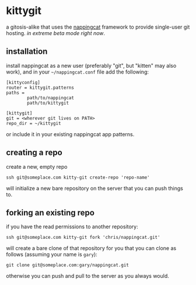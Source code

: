kittygit
========

a gitosis-alike that uses the [nappingcat](http://github.com/chrisdickinson/nappingcat.git) framework to
provide single-user git hosting. _in extreme beta mode right now_.

installation
------------ 
install nappingcat as a new user (preferably "git", but "kitten" may also work), and in your `~/nappingcat.conf` file add the following:

    [kittyconfig]
    router = kittygit.patterns
    paths = 
            path/to/nappingcat
            path/to/kittygit

    [kittygit]
    git = <wherever git lives on PATH>
    repo_dir = ~/kittygit

or include it in your existing nappingcat app patterns.

creating a repo
---------------
create a new, empty repo

    ssh git@someplace.com kitty-git create-repo 'repo-name'

will initialize a new bare repository on the server that you can push things to.

forking an existing repo
------------------------
if you have the read permissions to another repository:

    ssh git@someplace.com kitty-git fork 'chris/nappingcat.git'

will create a bare clone of that repository for you that you can clone
 as follows (assuming your name is `gary`):

    git clone git@someplace.com:gary/nappingcat.git

otherwise you can push and pull to the server as you always would.

